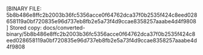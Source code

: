 [BINARY FILE: 5b8b486e8ffc2b2003b36fc5356acce0f64762dca37f0b2535f424c8eed028658119a0bf720835e96d737eb8fb2e5a73f4d9ccae8358257aaabe4d4f9808]
Stored copy: docs/converted-binary/5b8b486e8ffc2b2003b36fc5356acce0f64762dca37f0b2535f424c8eed028658119a0bf720835e96d737eb8fb2e5a73f4d9ccae8358257aaabe4d4f9808
